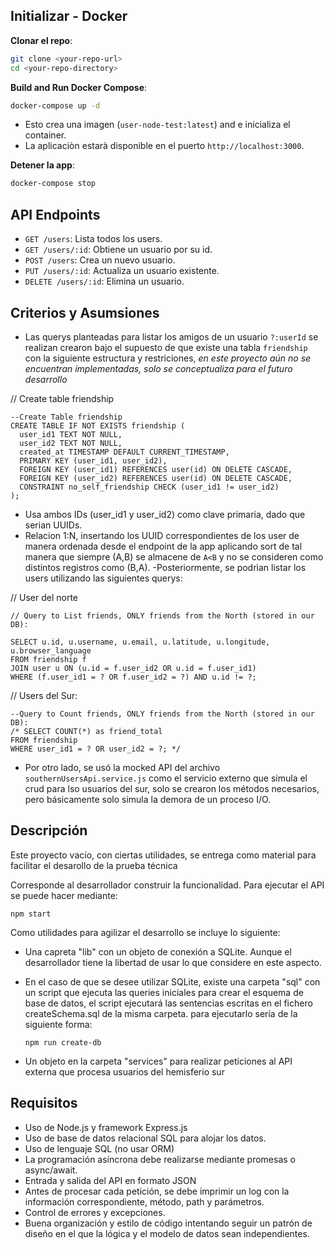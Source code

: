 
## Initializar - Docker
**Clonar el repo**:
   ```bash
   git clone <your-repo-url>
   cd <your-repo-directory>
   ```
**Build and Run Docker Compose**:
   ```bash
   docker-compose up -d
   ```
   - Esto crea una imagen (`user-node-test:latest`) and e inicializa el container.
   - La aplicaciòn estarà disponible en el puerto `http://localhost:3000`.

**Detener la app**:
   ```bash
   docker-compose stop
   ```

## API Endpoints

- `GET /users`: Lista todos los users.
- `GET /users/:id`: Obtiene un usuario por su id.
- `POST /users`: Crea un nuevo usuario.
- `PUT /users/:id`: Actualiza un usuario existente.
- `DELETE /users/:id`: Elimina un usuario.

## Criterios y Asumsiones
- Las querys planteadas para listar los amigos de un usuario `?:userId` se realizan crearon bajo el supuesto de que existe una tabla  `friendship` con la siguiente estructura y restriciones, _en este proyecto aún no se encuentran implementadas, solo se conceptualiza para el futuro desarrollo_

// Create table friendship
```
--Create Table friendship 
CREATE TABLE IF NOT EXISTS friendship (
  user_id1 TEXT NOT NULL,
  user_id2 TEXT NOT NULL,
  created_at TIMESTAMP DEFAULT CURRENT_TIMESTAMP,
  PRIMARY KEY (user_id1, user_id2),
  FOREIGN KEY (user_id1) REFERENCES user(id) ON DELETE CASCADE,
  FOREIGN KEY (user_id2) REFERENCES user(id) ON DELETE CASCADE,
  CONSTRAINT no_self_friendship CHECK (user_id1 != user_id2)
);
```

 - Usa ambos IDs (user_id1 y user_id2) como clave primaria, dado que serian UUIDs.
 - Relacion 1:N, insertando los UUID correspondientes de los user de manera ordenada desde el endpoint de la app aplicando sort de tal manera que siempre (A,B) se almacene de `A<B` y no se consideren como distintos registros como (B,A).
 -Posteriormente, se podrìan listar los users utilizando las siguientes querys:

// User del norte
```
// Query to List friends, ONLY friends from the North (stored in our DB):

SELECT u.id, u.username, u.email, u.latitude, u.longitude, u.browser_language
FROM friendship f
JOIN user u ON (u.id = f.user_id2 OR u.id = f.user_id1)
WHERE (f.user_id1 = ? OR f.user_id2 = ?) AND u.id != ?;
```
// Users del Sur:
```
--Query to Count friends, ONLY friends from the North (stored in our DB):
/* SELECT COUNT(*) as friend_total
FROM friendship
WHERE user_id1 = ? OR user_id2 = ?; */
```

- Por otro lado, se usó la mocked API del archivo `southernUsersApi.service.js` como el servicio externo que simula el crud para lso usuarios del sur, solo se crearon los métodos necesarios, pero básicamente solo simula la demora de un proceso I/O.

## Descripción
Este proyecto vacío, con ciertas utilidades, se entrega como material para facilitar el desarollo de la prueba técnica

Corresponde al desarrollador construir la funcionalidad. Para ejecutar el API se puede hacer mediante:
  ```
  npm start
  ```

Como utilidades para agilizar el desarrollo se incluye lo siguiente:

- Una capreta "lib" con un objeto de conexión a SQLite. Aunque el desarrollador tiene la libertad de usar lo que considere en este aspecto.

- En el caso de que se desee utilizar SQLite, existe una carpeta "sql" con un script que ejecuta las queries iniciales para crear el esquema de base de datos, el script ejecutará las sentencias escritas en el fichero createSchema.sql de la misma carpeta. para ejecutarlo sería de la siguiente forma:
  ```
  npm run create-db
  ```
- Un objeto en la carpeta "services" para realizar peticiones al API externa que procesa usuarios del hemisferio sur


## Requisitos

- Uso de Node.js y framework Express.js
- Uso de base de datos relacional SQL para alojar los datos.
- Uso de lenguaje SQL (no usar ORM)
- La programación asíncrona debe realizarse mediante promesas o async/await.
- Entrada y salida del API en formato JSON
- Antes de procesar cada petición, se debe imprimir un log con la información correspondiente, método, path y parámetros.
- Control de errores y excepciones.
- Buena organización y estilo de código intentando seguir un patrón de diseño en el que la lógica y el modelo de datos sean independientes.